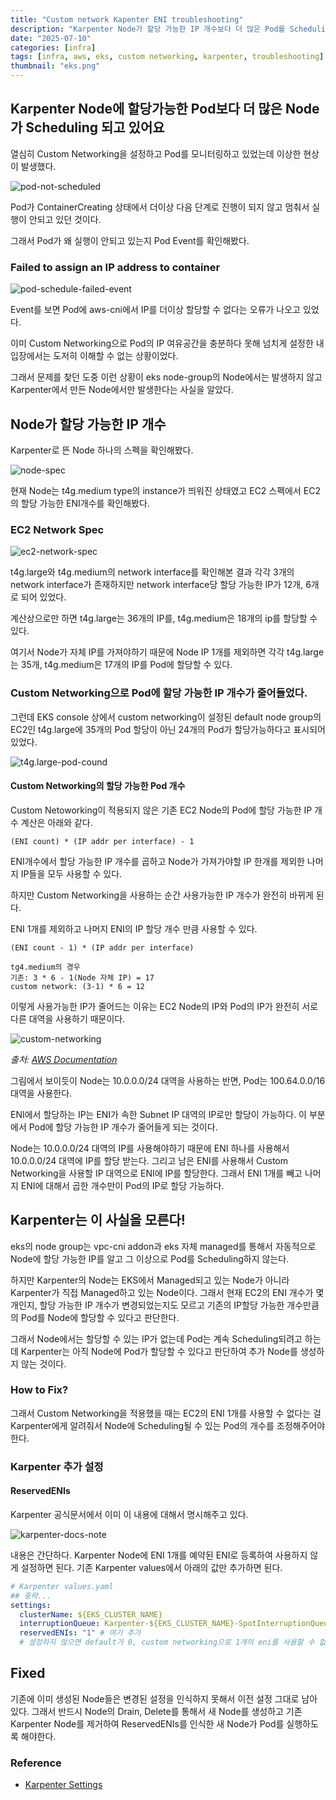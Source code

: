 ```yaml
---
title: "Custom network Kapenter ENI troubleshooting"
description: "Karpenter Node가 할당 가능한 IP 개수보다 더 많은 Pod를 Scheduling 하는 문제 해결"
date: "2025-07-10"
categories: [infra]
tags: [infra, aws, eks, custom networking, karpenter, troubleshooting]
thumbnail: "eks.png"
---
```


## Karpenter Node에 할당가능한 Pod보다 더 많은 Node가 Scheduling 되고 있어요

열심히 Custom Networking을 설정하고 Pod를 모니터링하고 있었는데 이상한 현상이 발생했다.

![pod-not-scheduled](/images/posts/contents/custom-networking-karpenter-eni-troubleshooting/pod-not-scheduled.png)

Pod가 ContainerCreating 상태에서 더이상 다음 단계로 진행이 되지 않고 멈춰서 실행이 안되고 있던 것이다.

그래서 Pod가 왜 실행이 안되고 있는지 Pod Event를 확인해봤다.

### Failed to assign an IP address to container

![pod-schedule-failed-event](/images/posts/contents/custom-networking-karpenter-eni-troubleshooting/pod-schedule-failed-event.png)

Event를 보면 Pod에 aws-cni에서 IP를 더이상 할당할 수 없다는 오류가 나오고 있었다.

이미 Custom Networking으로 Pod의 IP 여유공간을 충분하다 못해 넘치게 설정한 내 입장에서는 도저히 이해할 수 없는 상황이었다.

그래서 문제를 찾던 도중 이런 상황이 eks node-group의 Node에서는 발생하지 않고 Karpenter에서 만든 Node에서만 발생한다는 사실을 알았다.

## Node가 할당 가능한 IP 개수

Karpenter로 뜬 Node 하나의 스펙을 확인해봤다.

![node-spec](/images/posts/contents/custom-networking-karpenter-eni-troubleshooting/node-spec.png)

현재 Node는 t4g.medium type의 instance가 띄워진 상태였고 EC2 스펙에서 EC2의 할당 가능한 ENI개수를 확인해봤다.

### EC2 Network Spec

![ec2-network-spec](/images/posts/contents/custom-networking-karpenter-eni-troubleshooting/ec2-network-spec.png)

t4g.large와 t4g.medium의 network interface를 확인해본 결과 각각 3개의 network interface가 존재하지만 network interface당 할당 가능한 IP가 12개, 6개로 되어 있었다.

계산상으로만 하면 t4g.large는 36개의 IP를, t4g.medium은 18개의 ip를 할당할 수 있다.

여기서 Node가 자체 IP를 가져야하기 때문에 Node IP 1개를 제외하면 각각 t4g.large는 35개, t4g.medium은 17개의 IP를 Pod에 할당할 수 있다.

### Custom Networking으로 Pod에 할당 가능한 IP 개수가 줄어들었다.

그런데 EKS console 상에서 custom networking이 설정된 default node group의 EC2인 t4g.large에 35개의 Pod 할당이 아닌 24개의 Pod가 할당가능하다고 표시되어 있었다.

![t4g.large-pod-cound](/images/posts/contents/custom-networking-karpenter-eni-troubleshooting/t4g.large-pod-cound.png)

#### Custom Networking의 할당 가능한 Pod 개수

Custom Netoworking이 적용되지 않은 기존 EC2 Node의 Pod에 할당 가능한 IP 개수 계산은 아래와 같다.

```
(ENI count) * (IP addr per interface) - 1
```

ENI개수에서 할당 가능한 IP 개수를 곱하고 Node가 가져가야할 IP 한개를 제외한 나머지 IP들을 모두 사용할 수 있다.

하지만 Custom Networking을 사용하는 순간 사용가능한 IP 개수가 완전히 바뀌게 된다.

ENI 1개를 제외하고 나머지 ENI의 IP 할당 개수 만큼 사용할 수 있다.

```
(ENI count - 1) * (IP addr per interface)

tg4.medium의 경우
기존: 3 * 6 - 1(Node 자체 IP) = 17
custom network: (3-1) * 6 = 12
```

이렇게 사용가능한 IP가 줄어드는 이유는 EC2 Node의 IP와 Pod의 IP가 완전히 서로 다른 대역을 사용하기 때문이다.

![custom-networking](/images/posts/contents/custom-networking-karpenter-eni-troubleshooting/custom-networking.png)

_출처: [AWS Documentation](https://docs.aws.amazon.com/ko_kr/eks/latest/userguide/cni-custom-network.html)_

그림에서 보이듯이 Node는 10.0.0.0/24 대역을 사용하는 반면, Pod는 100.64.0.0/16 대역을 사용한다.

ENI에서 할당하는 IP는 ENI가 속한 Subnet IP 대역의 IP로만 할당이 가능하다. 이 부분에서 Pod에 할당 가능한 IP 개수가 줄어들게 되는 것이다.

Node는 10.0.0.0/24 대역의 IP를 사용해야하기 때문에 ENI 하나를 사용해서 10.0.0.0/24 대역에 IP를 할당 받는다. 그리고 남은 ENI를 사용해서 Custom Networking을 사용할 IP 대역으로 ENI에 IP를 할당한다. 그래서 ENI 1개를 빼고 나머지 ENI에 대해서 곱한 개수만이 Pod의 IP로 할당 가능하다.

## Karpenter는 이 사실을 모른다!

eks의 node group는 vpc-cni addon과 eks 자체 managed를 통해서 자동적으로 Node에 할당 가능한 IP를 알고 그 이상으로 Pod를 Scheduling하지 않는다.

하지만 Karpenter의 Node는 EKS에서 Managed되고 있는 Node가 아니라 Karpenter가 직접 Managed하고 있는 Node이다. 그래서 현재 EC2의 ENI 개수가 몇개인지, 할당 가능한 IP 개수가 변경되었는지도 모르고 기존의 IP할당 가능한 개수만큼의 Pod를 Node에 할당할 수 있다고 판단한다.

그래서 Node에서는 할당할 수 있는 IP가 없는데 Pod는 계속 Scheduling되려고 하는데 Karpenter는 아직 Node에 Pod가 할당할 수 있다고 판단하여 추가 Node를 생성하지 않는 것이다.

### How to Fix?

그래서 Custom Networking을 적용했을 때는 EC2의 ENI 1개를 사용할 수 없다는 걸 Karpenter에게 알려줘서 Node에 Scheduling될 수 있는 Pod의 개수를 조정해주어야한다.

### Karpenter 추가 설정

#### ReservedENIs

Karpenter 공식문서에서 이미 이 내용에 대해서 명시해주고 있다.

![karpenter-docs-note](/images/posts/contents/custom-networking-karpenter-eni-troubleshooting/karpenter-docs-note.png)

내용은 간단하다. Karpenter Node에 ENI 1개를 예약된 ENI로 등록하여 사용하지 않게 설정하면 된다. 기존 Karpenter values에서 아래의 값만 추가하면 된다.

```yaml
# Karpenter values.yaml
## 중략...
settings:
  clusterName: ${EKS_CLUSTER_NAME}
  interruptionQueue: Karpenter-${EKS_CLUSTER_NAME}-SpotInterruptionQueue
  reservedENIs: "1" # 여기 추가
  # 설정하지 않으면 default가 0, custom networking으로 1개의 eni를 사용할 수 없으므로 1을 입력하여 ENI 1개가 예약된 상태여서 사용할 수 없다고 명시
```

## Fixed

기존에 이미 생성된 Node들은 변경된 설정을 인식하지 못해서 이전 설정 그대로 남아있다. 그래서 반드시 Node의 Drain, Delete를 통해서 새 Node를 생성하고 기존 Karpenter Node를 제거하여 ReservedENIs를 인식한 새 Node가 Pod를 실행하도록 해야한다.

### Reference

- [Karpenter Settings](https://karpenter.sh/docs/reference/settings/)
